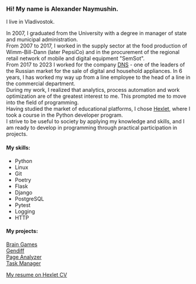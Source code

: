 ### Hi! My name is Alexander Naymushin.

I live in Vladivostok.

In 2007, I graduated from the University with a degree in manager of state and municipal administration.  
From 2007 to 2017, I worked in the supply sector at the food production of Wimm-Bill-Dann (later PepsiCo) and in the procurement of the regional retail network of mobile and digital equipment "SemSot".  
From 2017 to 2023 I worked for the company [DNS](https://www.dns-shop.ru/about ) - one of the leaders of the Russian market for the sale of digital and household appliances. In 6 years, I has worked my way up from a line employee to the head of a line in the commercial department.  
During my work, I realized that analytics, process automation and work optimization are of the greatest interest to me. This prompted me to move into the field of programming.  
Having studied the market of educational platforms, I chose [Hexlet](https://ru.hexlet.io ), where I took a course in the Python developer program.  
I strive to be useful to society by applying my knowledge and skills, and I am ready to develop in programming through practical participation in projects.  

#### My skills:
- Python
- Linux
- Git
- Poetry
- Flask
- Django
- PostgreSQL
- Pytest
- Logging
- HTTP

#### My projects:  
[Brain Games](https://github.com/un-f0rgiven/python-project-49)  
[Gendiff](https://github.com/un-f0rgiven/python-project-50)  
[Page Analyzer](https://github.com/un-f0rgiven/python-project-83)  
[Task Manager](https://github.com/un-f0rgiven/python-project-52)  

[My resume on Hexlet CV](https://cv.hexlet.io/ru/resumes/11448)
